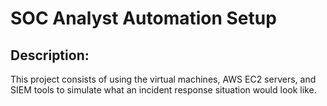 <h1>SOC Analyst Automation Setup</h1>

<h2>Description:</h2>

This project consists of using the virtual machines, AWS EC2 servers, and SIEM tools to simulate what an incident response situation would look like.

